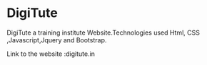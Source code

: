 # DigiTute
DigiTute a training institute Website.Technologies used Html, CSS ,Javascript,Jquery and Bootstrap.

Link to the website :digitute.in
